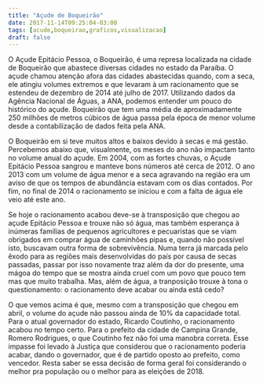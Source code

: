 ```yaml
---
title: "Açude de Boqueirão"
date: 2017-11-14T09:25:04-03:00
tags: [acude,boqueirao,graficos,visualizacao]
draft: false
---
```



O Açude Epitácio Pessoa, o Boqueirão, é uma represa localizada na cidade de Boqueirão que abastece diversas cidades no estado da Paraíba. O açude chamou atenção afora das cidades abastecidas quando, com a seca, ele atingiu volumes extremos e que levaram à um racionamento que se estendeu de dezembro de 2014 até julho de 2017. Utilizando dados da Agência Nacional de Águas, a ANA, podemos entender um pouco do histórico do açude. Boqueirão que tem uma média de aproximadamente 250 milhões de metros cúbicos de água passa pela época de menor volume desde a contabilização de dados feita pela ANA.


<div id="vis01" width=300>

<script src="https://cdnjs.cloudflare.com/ajax/libs/vega/3.0.7/vega.js"></script>
<script src="https://cdnjs.cloudflare.com/ajax/libs/vega-lite/2.0.1/vega-lite.js"></script>
<script src="https://cdnjs.cloudflare.com/ajax/libs/vega-embed/3.0.0-rc7/vega-embed.js"></script>
<script>
    var spec01 = {
"$schema": "https://vega.github.io/schema/vega-lite/v2.json",
  "data":{
        "url":"https://api.insa.gov.br/reservatorios/12172/monitoramento",
        "format": {
            "type": "json",
            "property": "volumes"
        }
  },
  "width": 600,
  "height": 300,
  "layer": [
    {
      "mark": {
    "type": "line",
    "interpolate": "step-after"
      },
      "encoding": {
        "x": {
          "timeUnit": "year",
          "field": "DataInformacao",
          "type": "temporal"

        },
        "y": {
          "aggregate": "median",
          "field": "Volume",
          "type": "quantitative"
        },
        "color": {"value": "deepskyblue"}
      }
    },
    {
      "mark": "rule",
      "encoding": {
        "y": {
          "aggregate": "median",
          "field": "Volume",
          "type": "quantitative"
        },
        "color": {"value": "firebrick"},
        "size": {"value": 3}
      }
    }
  ]
     };
      vegaEmbed('#vis01', spec01).catch(console.warn);
</script>
</div>


 O Boqueirão em si teve muitos altos e baixos devido à secas e má gestão. Percebemos abaixo que, visualmente, os meses do ano não impactam tanto no volume anual do açude. Em 2004, com as fortes chuvas, o Açude Epitácio Pessoa sangrou e manteve bons números até cerca de 2012. O ano 2013 com um volume de água menor e a seca agravando na região era um aviso de que os tempos de abundância estavam com os dias contados. Por fim, no final de 2014 o racionamento se iniciou e com a falta de água ele veio até este ano.


<div id="vis02" width=300>

<script src="https://cdnjs.cloudflare.com/ajax/libs/vega/3.0.7/vega.js"></script>
<script src="https://cdnjs.cloudflare.com/ajax/libs/vega-lite/2.0.1/vega-lite.js"></script>
<script src="https://cdnjs.cloudflare.com/ajax/libs/vega-embed/3.0.0-rc7/vega-embed.js"></script>
<script>
    var spec02 = {
"$schema": "https://vega.github.io/schema/vega-lite/v2.json",
  "data":{
        "url":"https://api.insa.gov.br/reservatorios/12172/monitoramento",
        "format": {
            "type": "json",
            "property": "volumes"
        }
  },
  "width": 600,
  "height": 300,
  "mark": "circle",
  "encoding": {
    "y": {
      "field": "DataInformacao",
      "type": "ordinal",
      "timeUnit": "month"
    },
    "x": {
      "field": "DataInformacao",
      "type": "ordinal",
      "timeUnit": "year"
    },
    "size": {
      "field": "Volume",
      "type": "quantitative"
    },
    "color": {"value": "deepskyblue"}
  }

     };
      vegaEmbed('#vis02', spec02).catch(console.warn);
</script>
</div>


Se hoje o racionamento acabou deve-se à transposição que chegou ao açude Epitácio Pessoa e trouxe não só água, mas também esperança à inúmeras famílias de pequenos agricultores e pecuaristas que se viam obrigados em comprar água de caminhões pipas e, quando não possível isto, buscavam outra forma de sobrevivência. Numa terra já marcada pelo êxodo para as regiões mais desenvolvidas do país por causa de secas passadas, passar por isso novamente traz além da dor do presente, uma mágoa do tempo que se mostra ainda cruel com um povo que pouco tem mas que muito trabalha.
Mas, além de água, a tranposição trouxe à tona o questionamento: o racionamento deve acabar ou ainda está cedo?


<div id="vis03" width=300>

<script src="https://cdnjs.cloudflare.com/ajax/libs/vega/3.0.7/vega.js"></script>
<script src="https://cdnjs.cloudflare.com/ajax/libs/vega-lite/2.0.1/vega-lite.js"></script>
<script src="https://cdnjs.cloudflare.com/ajax/libs/vega-embed/3.0.0-rc7/vega-embed.js"></script>
<script>
    var spec03 = {
"$schema": "https://vega.github.io/schema/vega-lite/v2.json",
  "transform": [
      {"filter":  {"field": "DataInformacao", "range": [{"year": 2017, "month": "Apr", "date": 1}, {"year": 2017, "month": "november"}] } }
    ],
  "data":{
        "url":"https://api.insa.gov.br/reservatorios/12172/monitoramento",
        "format": {
            "type": "json",
            "property": "volumes"
        }
  },
  "width": 600,
  "height": 300,
  "mark": "square",
  "encoding": {
    "x": {"field": "DataInformacao","type": "temporal","timeUnit":"month"},
    "y": {"field": "VolumePercentual","type": "quantitative", "aggregate": "median"},
    "color": {"value": "deepskyblue"}
  }
     };
      vegaEmbed('#vis03', spec03).catch(console.warn);
</script>
</div>

O que vemos acima é que, mesmo com a transposição que chegou em abril, o volume do açude não passou ainda de 10% da capacidade total. Para o atual governador do estado, Ricardo Coutinho, o racionamento acabou no tempo certo. Para o prefeito da cidade de Campina Grande, Romero Rodrigues, o que Coutinho fez não foi uma manobra correta.
Esse impasse foi levado à Justiça que considerou que o racionamento poderia acabar, dando o governador, que é de partido oposto ao prefeito, como vencedor.
Resta saber se essa decisão de forma geral foi considerando o melhor pra população ou o melhor para as eleições de 2018.
